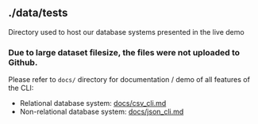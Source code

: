 ## ./data/tests 
Directory used to host our database systems presented in the live demo
### Due to large dataset filesize, the files were not uploaded to Github. 
Please refer to `docs/` directory for documentation / demo of all features of the CLI:
- Relational database system: [docs/csv_cli.md](../../docs/csv_cli.md)
- Non-relational database system: [docs/json_cli.md](../../docs/json_cli.md)